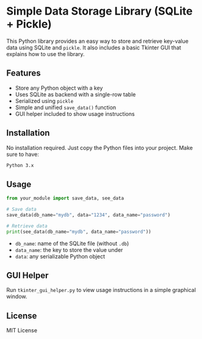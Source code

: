 # Simple Data Storage Library (SQLite + Pickle)

This Python library provides an easy way to store and retrieve key-value data using SQLite and `pickle`. It also includes a basic Tkinter GUI that explains how to use the library.

## Features

- Store any Python object with a key
- Uses SQLite as backend with a single-row table
- Serialized using `pickle`
- Simple and unified `save_data()` function
- GUI helper included to show usage instructions

## Installation

No installation required. Just copy the Python files into your project. Make sure to have:

```bash
Python 3.x
```

## Usage

```python
from your_module import save_data, see_data

# Save data
save_data(db_name="mydb", data="1234", data_name="password")

# Retrieve data
print(see_data(db_name="mydb", data_name="password"))
```

- `db_name`: name of the SQLite file (without `.db`)
- `data_name`: the key to store the value under
- `data`: any serializable Python object

## GUI Helper

Run `tkinter_gui_helper.py` to view usage instructions in a simple graphical window.

## License

MIT License
